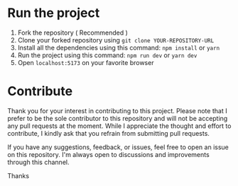 # Run the project

1. Fork the repository ( Recommended )
2. Clone your forked repository using `git clone YOUR-REPOSITORY-URL`
3. Install all the dependencies using this command:
   `npm install` or `yarn`
4. Run the project using this command:
   `npm run dev` or `yarn dev`
5. Open `localhost:5173` on your favorite browser

# Contribute

Thank you for your interest in contributing to this project. Please note that I prefer to be the sole contributor to this repository and will not be accepting any pull requests at the moment. While I appreciate the thought and effort to contribute, I kindly ask that you refrain from submitting pull requests.

If you have any suggestions, feedback, or issues, feel free to open an issue on this repository. I'm always open to discussions and improvements through this channel.

Thanks